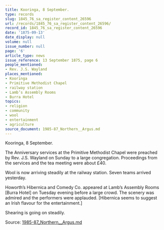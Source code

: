 ```yaml
---
title: Kooringa, 8 September.
type: records
slug: 1845_76_sa_register_content_26596
url: /records/1845_76_sa_register_content_26596/
record_id: 1845_76_sa_register_content_26596
date: '1875-09-13'
date_display: null
volume: null
issue_number: null
page: '6'
article_type: news
issue_reference: 13 September 1875, page 6
people_mentioned:
- Rev. J.S. Wayland
places_mentioned:
- Kooringa
- Primitive Methodist Chapel
- railway station
- Lamb’s Assembly Rooms
- Burra Hotel
topics:
- religion
- community
- wool
- entertainment
- agriculture
source_document: 1985-87_Northern__Argus.md
---
```


Kooringa, 8 September.

The Anniversary services at the Primitive Methodist Chapel were preached by Rev. J.S. Wayland on Sunday to a large congregation.  Proceedings from the services and the tea meeting were about £40.

Wool is now arriving steadily at the railway station.  Seven teams arrived yesterday.

Howorth’s Hibernica and Comedy Co. appeared at Lamb’s Assembly Rooms [Burra Hotel] on Tuesday evening before a large crowd.  The scenery was admired and the performers were applauded.  [Hibernica seems to suggest an Irish flavour for the entertainment.]

Shearing is going on steadily.

Source: [1985-87_Northern__Argus.md](/downloads/markdown/1985-87_Northern__Argus.md)
